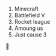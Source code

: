 <ol>
<li>Minecraft</li>
<li>Battlefield V</li>
<li>Rocket league</li>
   <li>Amoung us</li>
   <li>Just cause 3</li>
  </ol>
🙂
